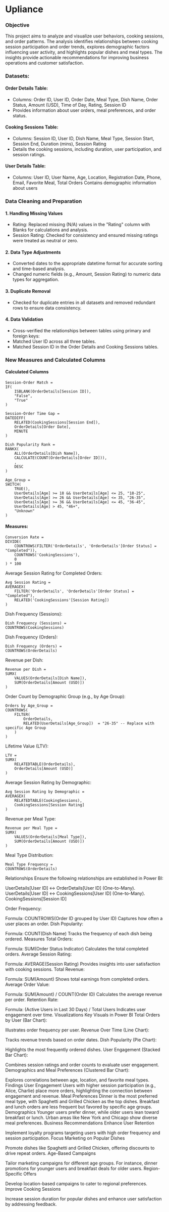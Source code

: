 # Upliance

### Objective

This project aims to analyze and visualize user behaviors, cooking sessions, and order patterns. The analysis identifies relationships between cooking session participation and order trends, explores demographic factors influencing user activity, and highlights popular dishes and meal types. The insights provide actionable recommendations for improving business operations and customer satisfaction.

### Datasets:

####  Order Details Table:
- Columns: Order ID, User ID, Order Date, Meal Type, Dish Name, Order Status, Amount (USD), Time of Day, Rating, Session ID
- Provides information about user orders, meal preferences, and order status.

#### Cooking Sessions Table:

- Columns: Session ID, User ID, Dish Name, Meal Type, Session Start, Session End, Duration (mins), Session Rating
- Details the cooking sessions, including duration, user participation, and session ratings.

#### User Details Table:
- Columns: User ID, User Name, Age, Location, Registration Date, Phone, Email, Favorite Meal, Total Orders
Contains demographic information about users

### Data Cleaning and Preparation

#### 1. Handling Missing Values

- Rating: Replaced missing (N/A) values in the "Rating" column with Blanks for calculations and analysis.
- Session Rating: Checked for consistency and ensured missing ratings were treated as neutral or zero.
  
#### 2. Data Type Adjustments
- Converted dates to the appropriate datetime format for accurate sorting and time-based analysis.
- Changed numeric fields (e.g., Amount, Session Rating) to numeric data types for aggregation.

#### 3. Duplicate Removal
- Checked for duplicate entries in all datasets and removed redundant rows to ensure data consistency.

#### 4. Data Validation
- Cross-verified the relationships between tables using primary and foreign keys:
- Matched User ID across all three tables.
- Matched Session ID in the Order Details and Cooking Sessions tables.
  
### New Measures and Calculated Columns

#### Calculated Columns

```
Session-Order Match = 
IF(
    ISBLANK(OrderDetails[Session ID]),
    "False",
    "True"
)
```

```
Session-Order Time Gap = 
DATEDIFF(
    RELATED(CookingSessions[Session End]), 
    OrderDetails[Order Date], 
    MINUTE
)
```

```
Dish Popularity Rank = 
RANKX(
    ALL(OrderDetails[Dish Name]), 
    CALCULATE(COUNT(OrderDetails[Order ID])), 
    , 
    DESC
)
```

```
Age_Group = 
SWITCH(
    TRUE(),
    UserDetails[Age] >= 18 && UserDetails[Age] <= 25, "18-25",
    UserDetails[Age] >= 26 && UserDetails[Age] <= 35, "26-35",
    UserDetails[Age] >= 36 && UserDetails[Age] <= 45, "36-45",
    UserDetails[Age] > 45, "46+",
    "Unknown"
)
```

#### Measures:

```
Conversion Rate = 
DIVIDE(
    COUNTROWS(FILTER('OrderDetails', 'OrderDetails'[Order Status] = "Completed")),
    COUNTROWS('CookingSessions'),
    0
) * 100
```

Average Session Rating for Completed Orders:

```
Avg Session Rating = 
AVERAGEX(
    FILTER('OrderDetails', 'OrderDetails'[Order Status] = "Completed"), 
    RELATED('CookingSessions'[Session Rating])
)
```

Dish Frequency (Sessions):

```
Dish Frequency (Sessions) = 
COUNTROWS(CookingSessions)
```

Dish Frequency (Orders):

```
Dish Frequency (Orders) = 
COUNTROWS(OrderDetails)
```

Revenue per Dish:

```
Revenue per Dish = 
SUMX(
    VALUES(OrderDetails[Dish Name]), 
    SUM(OrderDetails[Amount (USD)])
)
```

Order Count by Demographic Group (e.g., by Age Group):

```
Orders by Age_Group = 
COUNTROWS(
    FILTER(
        OrderDetails, 
        RELATED(UserDetails[Age_Group])  = "26-35" -- Replace with specific Age Group
    )
)
```

Lifetime Value (LTV):

```
LTV = 
SUMX(
    RELATEDTABLE(OrderDetails), 
    OrderDetails[Amount (USD)]
)
```

Average Session Rating by Demographic:

```
Avg Session Rating by Demographic = 
AVERAGEX(
    RELATEDTABLE(CookingSessions), 
    CookingSessions[Session Rating]
)
```

Revenue per Meal Type:

```
Revenue per Meal Type = 
SUMX(
    VALUES(OrderDetails[Meal Type]), 
    SUM(OrderDetails[Amount (USD)])
)
```

Meal Type Distribution:

```
Meal Type Frequency = 
COUNTROWS(OrderDetails)
```

Relationships
Ensure the following relationships are established in Power BI:

UserDetails[User ID] ↔ OrderDetails[User ID] (One-to-Many).
UserDetails[User ID] ↔ CookingSessions[User ID] (One-to-Many).
CookingSessions[Session ID] 

Order Frequency:

Formula: COUNTROWS(Order ID grouped by User ID)
Captures how often a user places an order.
Dish Popularity:

Formula: COUNT(Dish Name)
Tracks the frequency of each dish being ordered.
Measures
Total Orders:

Formula: SUM(Order Status Indicator)
Calculates the total completed orders.
Average Session Rating:

Formula: AVERAGE(Session Rating)
Provides insights into user satisfaction with cooking sessions.
Total Revenue:

Formula: SUM(Amount)
Shows total earnings from completed orders.
Average Order Value:

Formula: SUM(Amount) / COUNT(Order ID)
Calculates the average revenue per order.
Retention Rate:

Formula: (Active Users in Last 30 Days) / Total Users
Indicates user engagement over time.
Visualizations
Key Visuals in Power BI
Total Orders by User (Bar Chart):

Illustrates order frequency per user.
Revenue Over Time (Line Chart):

Tracks revenue trends based on order dates.
Dish Popularity (Pie Chart):

Highlights the most frequently ordered dishes.
User Engagement (Stacked Bar Chart):

Combines session ratings and order counts to evaluate user engagement.
Demographics and Meal Preferences (Clustered Bar Chart):

Explores correlations between age, location, and favorite meal types.
Findings
User Engagement
Users with higher session participation (e.g., Alice, Charlie) place more orders, highlighting the connection between engagement and revenue.
Meal Preferences
Dinner is the most preferred meal type, with Spaghetti and Grilled Chicken as the top dishes.
Breakfast and lunch orders are less frequent but favored by specific age groups.
Demographics
Younger users prefer dinner, while older users lean toward breakfast or lunch.
Urban areas like New York and Chicago show diverse meal preferences.
Business Recommendations
Enhance User Retention

Implement loyalty programs targeting users with high order frequency and session participation.
Focus Marketing on Popular Dishes

Promote dishes like Spaghetti and Grilled Chicken, offering discounts to drive repeat orders.
Age-Based Campaigns

Tailor marketing campaigns for different age groups. For instance, dinner promotions for younger users and breakfast deals for older users.
Region-Specific Offers

Develop location-based campaigns to cater to regional preferences.
Improve Cooking Sessions

Increase session duration for popular dishes and enhance user satisfaction by addressing feedback.

